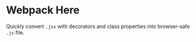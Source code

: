 # Webpack Here
Quickly convert `.jsx` with decorators and class properties into browser-safe `.js` file.